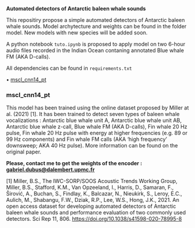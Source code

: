 **Automated detectors of Antarctic baleen whale sounds** 

This repositiry propose a simple automated detectors of Antarctic baleen whale sounds.
Model archytecture and weights can be found in the folder model. New models with new species will be added soon.   

A python notebook ```tuto.ipynb``` is proposed to apply model on two 6-hour audio files recorded in the Indian Ocean contaning annotated Blue whale FM (AKA D-calls). 

All dependencies can be found in ```requirements.txt```

• [mscl_cnn14_pt](#mscl_cnn14_pt) 

### mscl_cnn14_pt

This model has been trained using the online dataset proposed by Miller at al. (2021) [1]. It has been trained to detect seven types of baleen whale vocalizations : Antarctic blue whale unit A, Antarctic blue whale unit AB, Antarctic blue whale z-call, Blue whale FM (AKA D-calls), Fin whale 20 Hz pulse, Fin whale 20 Hz pulse with energy at higher frequencies (e.g. 89 or 99 Hz components) and Fin whale FM calls (AKA ‘high frequency’ downsweep; AKA 40 Hz pulse). More information can be found on the original paper. 

**Please, contact me to get the weights of the encoder : gabriel.dubus@dalembert.upmc.fr**



[1] Miller, B.S., The IWC-SORP/SOOS Acoustic Trends Working Group, Miller, B.S., Stafford, K.M., Van Opzeeland, I., Harris, D., Samaran, F., Širović, A., Buchan, S., Findlay, K., Balcazar, N., Nieukirk, S., Leroy, E.C., Aulich, M., Shabangu, F.W., Dziak, R.P., Lee, W.S., Hong, J.K., 2021. An open access dataset for developing automated detectors of Antarctic baleen whale sounds and performance evaluation of two commonly used detectors. Sci Rep 11, 806. https://doi.org/10.1038/s41598-020-78995-8